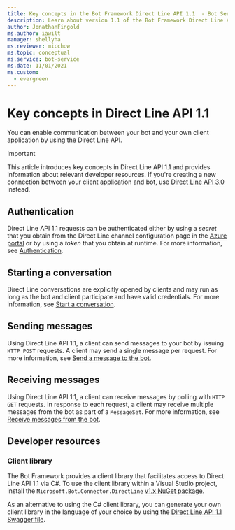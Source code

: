 ```yaml
---
title: Key concepts in the Bot Framework Direct Line API 1.1  - Bot Service
description: Learn about version 1.1 of the Bot Framework Direct Line API. View information on authentication, starting conversations, messages, and developer resources. 
author: JonathanFingold
ms.author: iawilt
manager: shellyha
ms.reviewer: micchow
ms.topic: conceptual
ms.service: bot-service
ms.date: 11/01/2021
ms.custom:
  - evergreen
---
```


# Key concepts in Direct Line API 1.1

You can enable communication between your bot and your own client application by using the Direct Line API.

> [!IMPORTANT]
> This article introduces key concepts in Direct Line API 1.1 and provides information about relevant developer resources. If you're creating a new connection between your client application and bot, use [Direct Line API 3.0](bot-framework-rest-direct-line-3-0-concepts.md) instead.

## Authentication

Direct Line API 1.1 requests can be authenticated either by using a *secret* that you obtain from the Direct Line channel configuration page in the [Azure portal](https://portal.azure.com) or by using a *token* that you obtain at runtime.  For more information, see [Authentication](bot-framework-rest-direct-line-1-1-authentication.md).

## Starting a conversation

Direct Line conversations are explicitly opened by clients and may run as long as the bot and client participate and have valid credentials. For more information, see [Start a conversation](bot-framework-rest-direct-line-1-1-start-conversation.md).

## Sending messages

Using Direct Line API 1.1, a client can send messages to your bot by issuing `HTTP POST` requests. A client may send a single message per request. For more information, see [Send a message to the bot](bot-framework-rest-direct-line-1-1-send-message.md).

## Receiving messages

Using Direct Line API 1.1, a client can receive messages by polling with `HTTP GET` requests. In response to each request, a client may receive multiple messages from the bot as part of a `MessageSet`. For more information, see [Receive messages from the bot](bot-framework-rest-direct-line-1-1-receive-messages.md).

## Developer resources

### Client library

The Bot Framework provides a client library that facilitates access to Direct Line API 1.1 via C#. To use the client library within a Visual Studio project, install the `Microsoft.Bot.Connector.DirectLine` [v1.x NuGet package](https://www.nuget.org/packages/Microsoft.Bot.Connector.DirectLine/1.1.1).

As an alternative to using the C# client library, you can generate your own client library in the language of your choice by using the [Direct Line API 1.1 Swagger file](https://docs.botframework.com/restapi/directline/swagger.json).

